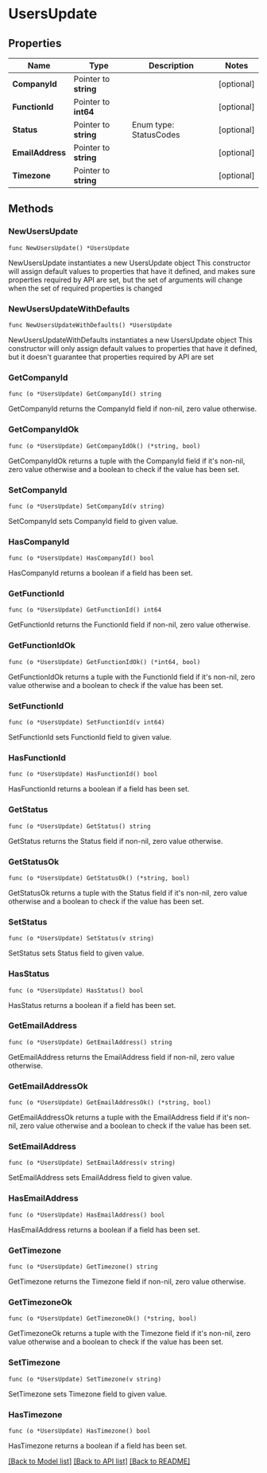 # UsersUpdate

## Properties

Name | Type | Description | Notes
------------ | ------------- | ------------- | -------------
**CompanyId** | Pointer to **string** |  | [optional] 
**FunctionId** | Pointer to **int64** |  | [optional] 
**Status** | Pointer to **string** | Enum type: StatusCodes | [optional] 
**EmailAddress** | Pointer to **string** |  | [optional] 
**Timezone** | Pointer to **string** |  | [optional] 

## Methods

### NewUsersUpdate

`func NewUsersUpdate() *UsersUpdate`

NewUsersUpdate instantiates a new UsersUpdate object
This constructor will assign default values to properties that have it defined,
and makes sure properties required by API are set, but the set of arguments
will change when the set of required properties is changed

### NewUsersUpdateWithDefaults

`func NewUsersUpdateWithDefaults() *UsersUpdate`

NewUsersUpdateWithDefaults instantiates a new UsersUpdate object
This constructor will only assign default values to properties that have it defined,
but it doesn't guarantee that properties required by API are set

### GetCompanyId

`func (o *UsersUpdate) GetCompanyId() string`

GetCompanyId returns the CompanyId field if non-nil, zero value otherwise.

### GetCompanyIdOk

`func (o *UsersUpdate) GetCompanyIdOk() (*string, bool)`

GetCompanyIdOk returns a tuple with the CompanyId field if it's non-nil, zero value otherwise
and a boolean to check if the value has been set.

### SetCompanyId

`func (o *UsersUpdate) SetCompanyId(v string)`

SetCompanyId sets CompanyId field to given value.

### HasCompanyId

`func (o *UsersUpdate) HasCompanyId() bool`

HasCompanyId returns a boolean if a field has been set.

### GetFunctionId

`func (o *UsersUpdate) GetFunctionId() int64`

GetFunctionId returns the FunctionId field if non-nil, zero value otherwise.

### GetFunctionIdOk

`func (o *UsersUpdate) GetFunctionIdOk() (*int64, bool)`

GetFunctionIdOk returns a tuple with the FunctionId field if it's non-nil, zero value otherwise
and a boolean to check if the value has been set.

### SetFunctionId

`func (o *UsersUpdate) SetFunctionId(v int64)`

SetFunctionId sets FunctionId field to given value.

### HasFunctionId

`func (o *UsersUpdate) HasFunctionId() bool`

HasFunctionId returns a boolean if a field has been set.

### GetStatus

`func (o *UsersUpdate) GetStatus() string`

GetStatus returns the Status field if non-nil, zero value otherwise.

### GetStatusOk

`func (o *UsersUpdate) GetStatusOk() (*string, bool)`

GetStatusOk returns a tuple with the Status field if it's non-nil, zero value otherwise
and a boolean to check if the value has been set.

### SetStatus

`func (o *UsersUpdate) SetStatus(v string)`

SetStatus sets Status field to given value.

### HasStatus

`func (o *UsersUpdate) HasStatus() bool`

HasStatus returns a boolean if a field has been set.

### GetEmailAddress

`func (o *UsersUpdate) GetEmailAddress() string`

GetEmailAddress returns the EmailAddress field if non-nil, zero value otherwise.

### GetEmailAddressOk

`func (o *UsersUpdate) GetEmailAddressOk() (*string, bool)`

GetEmailAddressOk returns a tuple with the EmailAddress field if it's non-nil, zero value otherwise
and a boolean to check if the value has been set.

### SetEmailAddress

`func (o *UsersUpdate) SetEmailAddress(v string)`

SetEmailAddress sets EmailAddress field to given value.

### HasEmailAddress

`func (o *UsersUpdate) HasEmailAddress() bool`

HasEmailAddress returns a boolean if a field has been set.

### GetTimezone

`func (o *UsersUpdate) GetTimezone() string`

GetTimezone returns the Timezone field if non-nil, zero value otherwise.

### GetTimezoneOk

`func (o *UsersUpdate) GetTimezoneOk() (*string, bool)`

GetTimezoneOk returns a tuple with the Timezone field if it's non-nil, zero value otherwise
and a boolean to check if the value has been set.

### SetTimezone

`func (o *UsersUpdate) SetTimezone(v string)`

SetTimezone sets Timezone field to given value.

### HasTimezone

`func (o *UsersUpdate) HasTimezone() bool`

HasTimezone returns a boolean if a field has been set.


[[Back to Model list]](../README.md#documentation-for-models) [[Back to API list]](../README.md#documentation-for-api-endpoints) [[Back to README]](../README.md)


